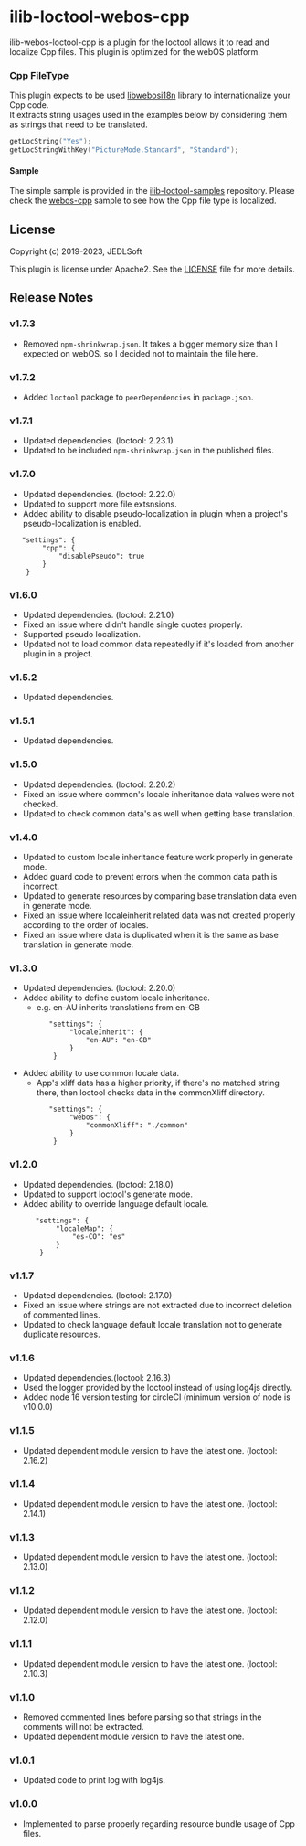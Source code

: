 # ilib-loctool-webos-cpp
ilib-webos-loctool-cpp is a plugin for the loctool allows it to read and localize Cpp files. This plugin is optimized for the webOS platform.

### Cpp FileType
This plugin expects to be used [libwebosi18n](https://github.com/webosose/libwebosi18n) library to internationalize your Cpp code.  
It extracts string usages used in the examples below by considering them as strings that need to be translated.
```cpp
getLocString("Yes");
getLocStringWithKey("PictureMode.Standard", "Standard");
```

#### Sample
The simple sample is provided in the [ilib-loctool-samples](https://github.com/iLib-js/ilib-loctool-samples) repository.
Please check the [webos-cpp](https://github.com/iLib-js/ilib-loctool-samples/tree/main/webos-cpp) sample to see how the Cpp file type is localized.

## License

Copyright (c) 2019-2023, JEDLSoft

This plugin is license under Apache2. See the [LICENSE](./LICENSE)
file for more details.

## Release Notes
### v1.7.3
* Removed `npm-shrinkwrap.json`. It takes a bigger memory size than I expected on webOS. so I decided not to maintain the file here.

### v1.7.2
* Added `loctool` package to `peerDependencies` in `package.json`.

### v1.7.1
* Updated dependencies. (loctool: 2.23.1)
* Updated to be included `npm-shrinkwrap.json` in the published files.

### v1.7.0
* Updated dependencies. (loctool: 2.22.0)
* Updated to support more file extsnsions.
* Added ability to disable pseudo-localization in plugin when a project's pseudo-localization is enabled.
~~~~
   "settings": {
        "cpp": {
            "disablePseudo": true
        }
    }
~~~~

### v1.6.0
* Updated dependencies. (loctool: 2.21.0)
* Fixed an issue where didn't handle single quotes properly.
* Supported pseudo localization.
* Updated not to load common data repeatedly if it's loaded from another plugin in a project.

### v1.5.2
* Updated dependencies.

### v1.5.1
* Updated dependencies.

### v1.5.0
* Updated dependencies. (loctool: 2.20.2)
* Fixed an issue where common's locale inheritance data values were not checked.
* Updated to check common data's as well when getting base translation.

### v1.4.0
* Updated to custom locale inheritance feature work properly in generate mode.
* Added guard code to prevent errors when the common data path is incorrect.
* Updated to generate resources by comparing base translation data even in generate mode.
* Fixed an issue where localeinherit related data was not created properly according to the order of locales.
* Fixed an issue where data is duplicated when it is the same as base translation in generate mode.

### v1.3.0
* Updated dependencies. (loctool: 2.20.0)
* Added ability to define custom locale inheritance.
  * e.g. en-AU inherits translations from en-GB
    ~~~~
       "settings": {
            "localeInherit": {
                "en-AU": "en-GB"
            }
        }
    ~~~~
* Added ability to use common locale data.
  * App's xliff data has a higher priority, if there's no matched string there, then loctool checks data in the commonXliff directory.
    ~~~~
       "settings": {
            "webos": {
                "commonXliff": "./common"
            }
        }
    ~~~~

### v1.2.0
* Updated dependencies. (loctool: 2.18.0)
* Updated to support loctool's generate mode.
* Added ability to override language default locale.
    ~~~~
       "settings": {
            "localeMap": {
                "es-CO": "es"
            }
        }
    ~~~~

### v1.1.7
* Updated dependencies. (loctool: 2.17.0)
* Fixed an issue where strings are not extracted due to incorrect deletion of commented lines.
* Updated to check language default locale translation not to generate duplicate resources.

### v1.1.6
* Updated dependencies.(loctool: 2.16.3)
* Used the logger provided by the loctool instead of using log4js directly.
* Added node 16 version testing for circleCI (minimum version of node is v10.0.0)

### v1.1.5
* Updated dependent module version to have the latest one. (loctool: 2.16.2)

### v1.1.4
* Updated dependent module version to have the latest one. (loctool: 2.14.1)

### v1.1.3
* Updated dependent module version to have the latest one. (loctool: 2.13.0)

### v1.1.2
* Updated dependent module version to have the latest one. (loctool: 2.12.0)

### v1.1.1
* Updated dependent module version to have the latest one. (loctool: 2.10.3)

### v1.1.0
* Removed commented lines before parsing so that strings in the comments will not be extracted.
* Updated dependent module version to have the latest one.

### v1.0.1
* Updated code to print log with log4js.

### v1.0.0
* Implemented to parse properly regarding resource bundle usage of Cpp files.